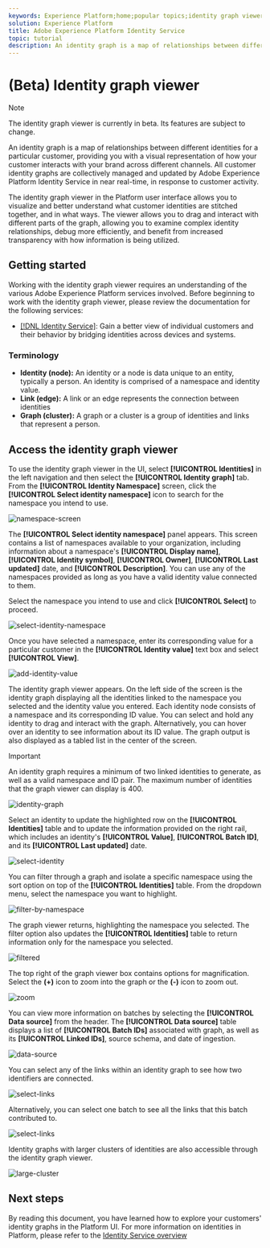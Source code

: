 ```yaml
---
keywords: Experience Platform;home;popular topics;identity graph viewer;Identity graph viewer;graph viewer;Graph viewer;identity namespace;Identity namespace;identity;Identity;Identity service;identity service
solution: Experience Platform
title: Adobe Experience Platform Identity Service
topic: tutorial
description: An identity graph is a map of relationships between different identities for a particular customer, providing you with a visual representation of how your customer interacts with your brand across different channels.
---
```


# (Beta) Identity graph viewer

>[!NOTE]
>
>The identity graph viewer is currently in beta. Its features are subject to change.

An identity graph is a map of relationships between different identities for a particular customer, providing you with a visual representation of how your customer interacts with your brand across different channels. All customer identity graphs are collectively managed and updated by Adobe Experience Platform Identity Service in near real-time, in response to customer activity.

The identity graph viewer in the Platform user interface allows you to visualize and better understand what customer identities are stitched together, and in what ways. The viewer allows you to drag and interact with different parts of the graph, allowing you to examine complex identity relationships, debug more efficiently, and benefit from increased transparency with how information is being utilized.

## Getting started

Working with the identity graph viewer requires an understanding of the various Adobe Experience Platform services involved. Before beginning to work with the identity graph viewer, please review the documentation for the following services:

- [[!DNL Identity Service]](../home.md): Gain a better view of individual customers and their behavior by bridging identities across devices and systems.

### Terminology

- **Identity (node):** An identity or a node is data unique to an entity, typically a person. An identity is comprised of a namespace and identity value.
- **Link (edge):** A link or an edge represents the connection between identities
- **Graph (cluster):** A graph or a cluster is a group of identities and links that represent a person.

## Access the identity graph viewer

To use the identity graph viewer in the UI, select **[!UICONTROL Identities]** in the left navigation and then select the **[!UICONTROL Identity graph]** tab. From the **[!UICONTROL Identity Namespace]** screen, click the **[!UICONTROL Select identity namespace]** icon to search for the namespace you intend to use.

![namespace-screen](../images/identity-graph-viewer/identity-namespace.png)

The **[!UICONTROL Select identity namespace]** panel appears. This screen contains a list of namespaces available to your organization, including information about a namespace's **[!UICONTROL Display name]**, **[!UICONTROL Identity symbol]**, **[!UICONTROL Owner]**, **[!UICONTROL Last updated]** date, and **[!UICONTROL Description]**. You can use any of the namespaces provided as long as you have a valid identity value connected to them.

Select the namespace you intend to use and click **[!UICONTROL Select]** to proceed.

![select-identity-namespace](../images/identity-graph-viewer/select-identity-namespace.png)

Once you have selected a namespace, enter its corresponding value for a particular customer in the **[!UICONTROL Identity value]** text box and select **[!UICONTROL View]**.

![add-identity-value](../images/identity-graph-viewer/identity-value-filled.png)

The identity graph viewer appears. On the left side of the screen is the identity graph displaying all the identities linked to the namespace you selected and the identity value you entered. Each identity node consists of a namespace and its corresponding ID value. You can select and hold any identity to drag and interact with the graph. Alternatively, you can hover over an identity to see information about its ID value. The graph output is also displayed as a tabled list in the center of the screen.

>[!IMPORTANT]
>
>An identity graph requires a minimum of two linked identities to generate, as well as a valid namespace and ID pair. The maximum number of identities that the graph viewer can display is 400.


![identity-graph](../images/identity-graph-viewer/graph-viewer.png)

Select an identity to update the highlighted row on the **[!UICONTROL Identities]** table and to update the information provided on the right rail, which includes an identity's **[!UICONTROL Value]**, **[!UICONTROL Batch ID]**, and its **[!UICONTROL Last updated]** date.

![select-identity](../images/identity-graph-viewer/select-identity.png)

You can filter through a graph and isolate a specific namespace using the sort option on top of the **[!UICONTROL Identities]** table. From the dropdown menu, select the namespace you want to highlight.

![filter-by-namespace](../images/identity-graph-viewer/filter-namespace.png)

The graph viewer returns, highlighting the namespace you selected. The filter option also updates the **[!UICONTROL Identities]** table to return information only for the namespace you selected.

![filtered](../images/identity-graph-viewer/filtered.png)

The top right of the graph viewer box contains options for magnification. Select the **(+)** icon to zoom into the graph or the **(-)** icon to zoom out.

![zoom](../images/identity-graph-viewer/zoom.png)

You can view more information on batches by selecting the **[!UICONTROL Data source]** from the header. The **[!UICONTROL Data source]** table displays a list of **[!UICONTROL Batch IDs]** associated with graph, as well as its **[!UICONTROL Linked IDs]**, source schema, and date of ingestion.

![data-source](../images/identity-graph-viewer/data-source-table.png)

You can select any of the links within an identity graph to see how two identifiers are connected.

![select-links](../images/identity-graph-viewer/select-edge.png)

Alternatively, you can select one batch to see all the links that this batch contributed to.

![select-links](../images/identity-graph-viewer/select-batch.png)

Identity graphs with larger clusters of identities are also accessible through the identity graph viewer.

![large-cluster](../images/identity-graph-viewer/large-cluster.png)

## Next steps

By reading this document, you have learned how to explore your customers' identity graphs in the Platform UI. For more information on identities in Platform, please refer to the [Identity Service overview](../home.md)